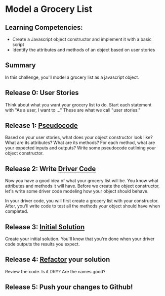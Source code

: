 # Model a Grocery List

## Learning Competencies:
- Create a Javascript object constructor and implement it with a basic script
- Identify the attributes and methods of an object based on user stories

## Summary
In this challenge, you'll model a grocery list as a javascript object. 

## Release 0: User Stories
Think about what you want your grocery list to do. Start each statement with "As a user, I want to ..." These are what we call "user stories."

## Release 1: [Pseudocode](https://github.com/dev-academy-phase0/phase-0-handbook/blob/master/coding-references/pseudocode.md)
Based on your user stories, what does your object constructor look like? What are its attributes? What are its methods? For each method, what are your expected inputs and outputs? Write some pseudocode outlining your object constructor.

## Release 2: Write [Driver Code](https://github.com/dev-academy-phase0/phase-0-handbook/blob/master/coding-references/driver-code.md)
Now you have a good idea of what your grocery list will be. You know what attributes and methods it will have. Before we create the object constructor, let's write some driver code modeling how your object should behave.

In your driver code, you will first create a grocery list with your constructor. After, you'll write code to test all the methods your object should have when completed.

## Release 3: [Initial Solution](https://github.com/dev-academy-phase0/phase-0-handbook/blob/master/coding-references/initial-solution.md)
Create your initial solution. You'll know that you're done when your driver code outputs the results you expect. 

## Release 4: [Refactor](https://github.com/dev-academy-phase0/phase-0-handbook/blob/master/coding-references/refactoring.md) your solution
Review the code. Is it DRY? Are the names good?

## Release 5: Push your changes to Github!
